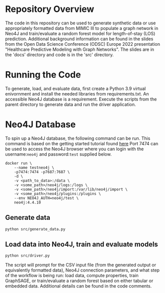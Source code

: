 # Repository Overview

The code in this repository can be used to generate synthetic data or use appropriately formatted data from MIMIC III to populate a graph network in Neo4J and train/evaluate a random forest model for length-of-stay (LOS) prediction. Additional background information can be found in the slides from the Open Data Science Conference (ODSC) Europe 2022 presentation "Healthcare Predictive Modeling with Graph Networks". The slides are in the 'docs' directory and code is in the 'src' directory.

# Running the Code

To generate, load, and evaluate data, first create a Python 3.9 virtual enivornment and install the needed libraries from requirements.txt. An accessible Neo4J database is a requirement. Execute the scripts from the parent directory to generate data and run the driver application.

# Neo4J Database

To spin up a Neo4J database, the following command can be run. This command is based on the getting started tutorial found [here](https://neo4j.com/developer/docker-run-neo4j/#:~:text=Let%20us%20go%20ahead%20and%20create%20our%20Neo4j%20container%20by%20running%20the%20command%20below.%20An%20explanation%20of%20each%20option%20is%20in%20the%20following%20paragraphs.) Port 7474 can be used to access the Neo4J browser where you can login with the username:`neo4j` and password:`test` supplied below.

```
docker run \ 
    --name testneo4j \
    -p7474:7474 -p7687:7687 \
    -d \
    -v <path_to_data>:/data \
    -v <some_path>/neo4j/logs:/logs \
    -v <some_path>/neo4j/import:/var/lib/neo4j/import \
    -v <some_path>/neo4j/plugins:/plugins \
    --env NEO4J_AUTH=neo4j/test \
    neo4j:4.4.10
```

## Generate data
```
python src/generate_data.py
```

## Load data into Neo4J, train and evaluate models
```
python src/driver.py
```

The script will prompt for the CSV input file (from the generated output or equivalently formatted data), Neo4J connection parameters, and what step of the workflow is being run: load data, compute properties, train GraphSAGE, or train/evaluate a random forest based on either tabular or embedded data. Additional details can be found in the code comments.
